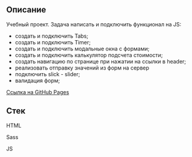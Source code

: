 <h2>Описание</h2>
  <p>Учебный проект. Задача написать и подключить функционал на JS: </p>
	<ul>
		<li>создать и подключить Tabs;</li>
    <li>создать и подключить Timer;</li>
		<li>создать и подключить модальные окна c формами;</li>
    <li>создать и подключить калькулятор подсчета стоимости;</li>
    <li>создать навигацию по странице при нажатии на ссылки в header;</li>
		<li>реализовать отправку значений из форм на сервер</li>
    <li>подключить slick - slider;</li>
    <li>валидация форм;</li>
	</ul>
  
  <a href="https://gray92.github.io/jsandlayout">Ссылка на GitHub Pages</a>

<h2>Стек</h2>
  <p>HTML</p>
  <p>Sass</p>
  <p>JS</p>
